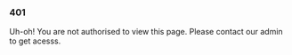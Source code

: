 <script>
    setTimeout(() => {
        console.log("testttst", document.body.getElementsByClassName("navbar")[0], document.body.getElementsByClassName("sidebar")[0]);
        if (document.body.getElementsByClassName("navbar")[0]) document.body.getElementsByClassName("navbar")[0].style.display = "None";
        if (document.body.getElementsByClassName("sidebar")[0]) document.body.getElementsByClassName("sidebar")[0].style.display = "None";
    }, 200)
    
</script>
<div class="unauthorisedpage">
<h3>401</h3>
    Uh-oh! You are not authorised to view this page. Please contact our admin to get acesss.
</div>

